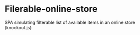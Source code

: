 # Filerable-online-store
SPA simulating filterable list of available items in an online store (knockout.js)
